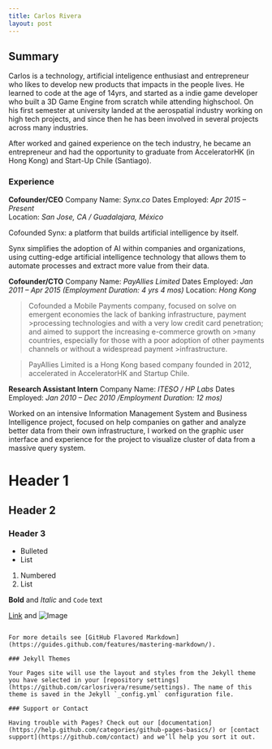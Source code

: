 ```yaml
---
title: Carlos Rivera
layout: post
---
```


## Summary

Carlos is a technology, artificial inteligence enthusiast and entrepreneur who likes to develop new products that impacts in the people lives. He learned to code at the age of 14yrs, and started as a indie game developer who built a 3D Game Engine from scratch while attending highschool. On his first semester at university landed at the aerospatial industry working on high tech projects, and since then he has been involved in several projects across many industries.

After worked and gained experience on the tech industry, he became an entrepreneur and had the opportunity to graduate from AcceleratorHK (in Hong Kong) and Start-Up Chile (Santiago).

### Experience

**Cofounder/CEO**
Company Name: _Synx.co_
Dates Employed: _Apr 2015 – Present_  
Location: _San Jose, CA / Guadalajara, México_

Cofounded Synx: a platform that builds artificial intelligence by itself.

Synx simplifies the adoption of AI within companies and organizations, using cutting-edge artificial intelligence technology that allows them to automate processes and extract more value from their data.

**Cofounder/CTO**
Company Name: _PayAllies Limited_
Dates Employed: _Jan 2011 – Apr 2015  (Employment Duration: 4 yrs 4 mos)_
Location: _Hong Kong_

>Cofounded a Mobile Payments company, focused on solve on emergent economies the lack of banking infrastructure, payment >processing technologies and with a very low credit card penetration; and aimed to support the increasing e-commerce growth on >many countries, especially for those with a poor adoption of other payments channels or without a widespread payment >infrastructure.

>PayAllies Limited is a Hong Kong based company founded in 2012, accelerated in AcceleratorHK and Startup Chile.

**Research Assistant Intern**
Company Name: _ITESO / HP Labs_
Dates Employed: _Jan 2010 – Dec 2010  /Employment Duration: 12 mos)_

Worked on an intensive Information Management System and Business Intelligence project, focused on help companies on gather and analyze better data from their own infrastructure, I worked on the graphic user interface and experience for the project to visualize cluster of data from a massive query system.

# Header 1
## Header 2
### Header 3

- Bulleted
- List

1. Numbered
2. List

**Bold** and _Italic_ and `Code` text

[Link](url) and ![Image](src)
```

For more details see [GitHub Flavored Markdown](https://guides.github.com/features/mastering-markdown/).

### Jekyll Themes

Your Pages site will use the layout and styles from the Jekyll theme you have selected in your [repository settings](https://github.com/carlosrivera/resume/settings). The name of this theme is saved in the Jekyll `_config.yml` configuration file.

### Support or Contact

Having trouble with Pages? Check out our [documentation](https://help.github.com/categories/github-pages-basics/) or [contact support](https://github.com/contact) and we’ll help you sort it out.
